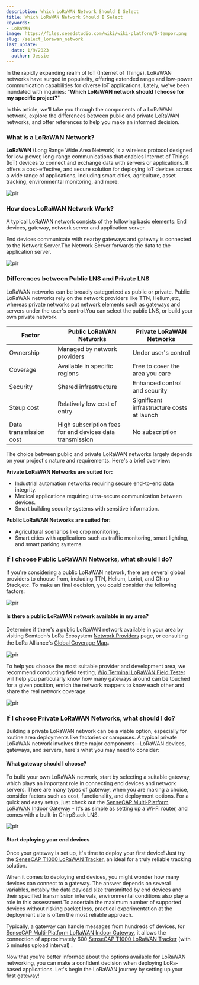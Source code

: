 ```yaml
---
description: Which LoRaWAN Network Should I Select
title: Which LoRaWAN Network Should I Select
keywords:
- LoRaWAN
image: https://files.seeedstudio.com/wiki/wiki-platform/S-tempor.png
slug: /select_lorawan_network
last_update:
  date: 1/9/2023
  author: Jessie
---
```





In the rapidly expanding realm of IoT (Internet of Things), LoRaWAN networks have surged in popularity, offering extended range and low-power communication capabilities for diverse IoT applications. Lately, we've been inundated with inquiries: "**Which LoRaWAN network should I choose for my specific project?**"

In this article, we’ll take you through the components of a LoRaWAN network, explore the differences between public and private LoRaWAN networks, and offer references to help you make an informed decision. 

### What is a LoRaWAN Network?

**LoRaWAN** (Long Range Wide Area Network) is a wireless protocol designed for low-power, long-range communications that enables Internet of Things (IoT) devices to connect and exchange data with servers or applications.
It offers a cost-effective, and secure solution for deploying IoT devices across a wide range of applications, including smart cities, agriculture, asset tracking, environmental monitoring, and more.


<p style={{textAlign: 'center'}}><img src="https://files.seeedstudio.com/wiki/SenseCAP/introduction/lorawan-server.png" alt="pir" width={800} height="auto" /></p>


### How does  LoRaWAN Network Work?

A typical LoRaWAN network consists of the following basic elements: End devices, gateway, network server and application server.

End devices communicate with nearby gateways and  gateway is connected to the Network Server.The Network Server forwards the data to the application server.

<p style={{textAlign: 'center'}}><img src="https://files.seeedstudio.com/wiki/SenseCAP/introduction/lorawan-server2.png" alt="pir" width={800} height="auto" /></p>

### Differences between Public LNS and Private LNS

LoRaWAN networks can be broadly categorized as public or private. Public LoRaWAN networks rely on the network providers like TTN, Helium,etc, whereas private networks put network elements such as gateways and servers under the user's control.You can select the public LNS, or build your own private network.

|Factor|Public LoRaWAN Networks|Private LoRaWAN Networks|
|--|--|--|
|Ownership|	Managed by network providers|Under user's control|
|Coverage|Available in specific regions|Free to cover the area you care|
|Security|Shared infrastructure	|Enhanced control and security|
|Steup cost|Relatively low cost of entry|Significant infrastructure costs at launch|
|Data transmission cost|High subscription fees for end devices data transmission|No subscription|

The choice between public and private LoRaWAN networks largely depends on your project's nature and requirements. Here's a brief overview:

**Private LoRaWAN Networks are suited for:**
* Industrial automation networks requiring secure end-to-end data integrity.
* Medical applications requiring ultra-secure communication between devices.
* Smart building security systems with sensitive information.

**Public LoRaWAN Networks are suited for:**
* Agricultural scenarios like crop monitoring.
* Smart cities with applications such as traffic monitoring, smart lighting, and smart parking systems.

### If I choose Public LoRaWAN Networks, what should I do?

If you're considering a public LoRaWAN network, there are several global providers to choose from, including TTN, Helium, Loriot, and Chirp Stack,etc. To make an final decision,  you could consider the following factors:

<p style={{textAlign: 'center'}}><img src="https://files.seeedstudio.com/wiki/SenseCAP/introduction/lorawan-map.png" alt="pir" width={800} height="auto" /></p>


#### Is there a public LoRaWAN network available in my area? 

Determine if there's a public LoRaWAN network available in your area by visiting Semtech’s LoRa Ecosystem [Network Providers](https://www.semtech.com/lora/ecosystem/networks) page, or consulting the LoRa Alliance's [Global Coverage Map](https://lora-alliance.org/#tabs-1)。

<p style={{textAlign: 'center'}}><img src="https://files.seeedstudio.com/wiki/SenseCAP/introduction/lorawan-map2.png" alt="pir" width={800} height="auto" /></p>

To help you choose the most suitable provider and development area, we recommend conducting field testing, [Wio Terminal LoRaWAN Field Tester](https://www.seeedstudio.com/WioField-Tester-Kit-p-5282.html) will help you particularly know how many gateways around can be touched for a given position, enrich the network mappers to know each other and share the real network coverage.

<p style={{textAlign: 'center'}}><img src="https://files.seeedstudio.com/wiki/SenseCAP/introduction/server-helium.png" alt="pir" width={700} height="auto" /></p>


### If I choose Private LoRaWAN Networks, what should I do?

Building a private LoRaWAN network can be a viable option, especially for routine area deployments like factories or campuses. A typical private LoRaWAN network involves three major components—LoRaWAN devices, gateways, and servers, here's what you may need to consider:

#### What gateway should I choose? 

To build your own LoRaWAN network, start by selecting a suitable gateway, which plays an important role in connecting end devices and network servers. There are many types of gateway, when you are making a choice, consider factors such as cost, functionality, and deployment options. For a quick and easy setup, just check out the  [SenseCAP Multi-Platform LoRaWAN Indoor Gateway](https://www.seeedstudio.com/SenseCAP-Multi-Platform-LoRaWAN-Indoor-Gateway-SX1302-EU868-p-5471.html) - It's as simple as setting up a Wi-Fi router, and comes with a built-in ChirpStack LNS.

<p style={{textAlign: 'center'}}><img src="https://files.seeedstudio.com/wiki/SenseCAP/introduction/server-gateway.png" alt="pir" width={800} height="auto" /></p>


#### Start deploying your end devices

Once your gateway is set up, it's time to deploy your first device! Just try the [SenseCAP T1000 LoRaWAN Tracker](https://www.seeedstudio.com/SenseCAP-Card-Tracker-T1000-A-p-5697.html), an ideal for a truly reliable tracking solution.

When it comes to deploying end devices, you might wonder how many devices can connect to a gateway. The answer depends on several variables, notably the data payload size transmitted by end devices and their specified transmission intervals, environmental conditions also play a role in this assessment.To ascertain the maximum number of supported devices without risking packet loss, practical experimentation at the deployment site is often the most reliable approach. 

Typically, a gateway can handle messages from hundreds of devices, for [SenseCAP Multi-Platform LoRaWAN Indoor Gateway](https://www.seeedstudio.com/SenseCAP-Multi-Platform-LoRaWAN-Indoor-Gateway-SX1302-EU868-p-5471.html), it allows the connection of approximately 600 [SenseCAP T1000 LoRaWAN Tracker](https://www.seeedstudio.com/SenseCAP-Card-Tracker-T1000-A-p-5697.html) (with 5 minutes upload interval) .

Now that you're better informed about the options available for LoRaWAN networking, you can make a confident decision when deploying LoRa-based applications. Let's begin the LoRaWAN journey by setting up your first gateway!




